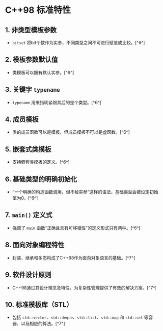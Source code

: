 # C++98 标准特性

## 1. 非类型模板参数
- `bitset` 将bit个数作为实参，不同类型之间不可进行赋值或比较。[^6^]

## 2. 模板参数默认值
- 类模板可以拥有默认实参。[^6^]

## 3. 关键字 `typename`
- `typename` 用来指明紧跟其后的是个类型。[^6^]

## 4. 成员模板
- 类的成员函数可以是模板，但成员模板不可以是虚函数。[^6^]

## 5. 嵌套式类模板
- 支持嵌套类模板的定义。[^6^]

## 6. 基础类型的明确初始化
- “一个明确的构造函数调用，但不给实参”这样的语法，基础类型会被设定初始值为0。[^6^]

## 7. `main()` 定义式
- 强调了 `main` 函数“正确且具有可移植性”的定义形式只有两种。[^6^]

## 8. 面向对象编程特性
- 封装、继承和多态构成了C++98作为面向对象语言的基础。[^7^]

## 9. 软件设计原则
- C++98通过其设计理念及特性，为复杂性管理提供了有效的解决方案。[^7^]

## 10. 标准模板库（STL）
- 包括 `std::vector`、`std::deque`、`std::list`、`std::map` 和 `std::set` 等容器，以及相应的算法。[^7^]